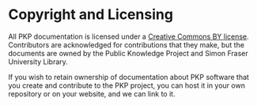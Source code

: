 # Copyright and Licensing

All PKP documentation is licensed under a [Creative Commons BY license](https://creativecommons.org/licenses/by/4.0/). Contributors are acknowledged for contributions that they make, but the documents are owned by the Public Knowledge Project and Simon Fraser University Library.

If you wish to retain ownership of documentation about PKP software that you create and contribute to the PKP project, you can host it in your own repository or on your website, and we can link to it.
